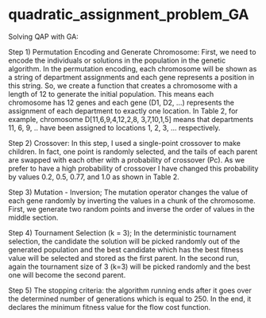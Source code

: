 # quadratic_assignment_problem_GA
Solving QAP with GA: 

Step 1) Permutation Encoding and Generate Chromosome: First, we need to encode the 
individuals or solutions in the population in the genetic algorithm. In the permutation encoding, 
each chromosome will be shown as a string of department assignments and each gene represents 
a position in this string. So, we create a function that creates a chromosome with a length of 12 to 
generate the initial population. This means each chromosome has 12 genes and each gene (D1, D2, 
…) represents the assignment of each department to exactly one location. In Table 2, for example, 
chromosome D[11,6,9,4,12,2,8, 3,7,10,1,5] means that departments 11, 6, 9, .. have been assigned to 
locations 1, 2, 3, … respectively. 

Step 2) Crossover: In this step, I used a single-point crossover to make children. In fact, one point 
is randomly selected, and the tails of each parent are swapped with each other with a probability of 
crossover (Pc). As we prefer to have a high probability of crossover I have changed this probability 
by values 0.2, 0.5, 0.77, and 1.0 as shown in Table 2. 

Step 3) Mutation - Inversion; The mutation operator changes the value of each gene randomly 
by inverting the values in a chunk of the chromosome. First, we generate two random points and 
inverse the order of values in the middle section. 

Step 4) Tournament Selection (k = 3); In the deterministic tournament selection, the candidate 
the solution will be picked randomly out of the generated population and the best candidate which has 
the best fitness value will be selected and stored as the first parent. In the second run, again the 
tournament size of 3 (k=3) will be picked randomly and the best one will become the second 
parent. 

Step 5) The stopping criteria: the algorithm running ends after it goes over the determined number 
of generations which is equal to 250. In the end, it declares the minimum fitness value for the flow 
cost function. 
